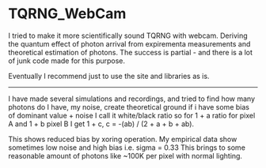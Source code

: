 # TQRNG_WebCam

I tried to make it more scientifically sound TQRNG with webcam. Deriving the quantum effect of photon arrival from expirementa measurements and theoretical estimation of photons. The success is partial - and there is a lot of junk code made for this purpose.

Eventually I recommend just to use the site and libraries as is. 

----------------
I have made several simulations and recordings, and tried to find how many photons do I have, my noise, create theoretical ground 
if i have some bias of dominant value + noise I call it white/black ratio so for 1 + a ratio for pixel A and 1 + b pixel B I get 
1 + c, c = -(ab) / (2 + a + b + ab). 

This shows reduced bias by xoring operation. My empirical data show sometimes low noise and high bias i.e. sigma = 0.33 
This brings to some reasonable amount of photons like ~100K per pixel with normal lighting. 
